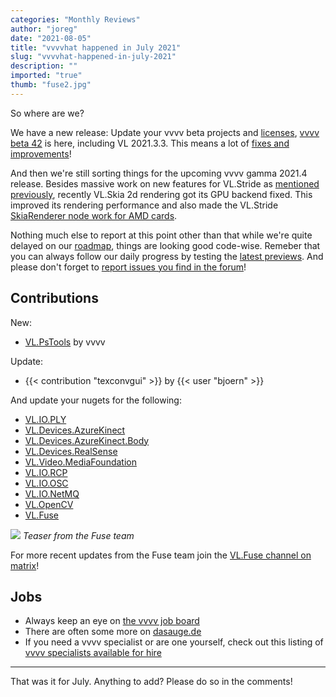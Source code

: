 ```yaml
---
categories: "Monthly Reviews"
author: "joreg"
date: "2021-08-05"
title: "vvvvhat happened in July 2021"
slug: "vvvvhat-happened-in-july-2021"
description: ""
imported: "true"
thumb: "fuse2.jpg"
---
```


So where are we?

We have a new release: Update your vvvv beta projects and [licenses](https://store.vvvv.org), [vvvv beta 42](/blog/2021/vvvv50beta42) is here, including VL 2021.3.3. This means a lot of [fixes and improvements](https://thegraybook.vvvv.org/changelog/2021.3.html)!

And then we're still sorting things for the upcoming vvvv gamma 2021.4 release. Besides massive work on new features for VL.Stride as [mentioned previously](/blog/2021/vvvvhat-happened-in-june-2021), recently VL.Skia 2d rendering got its GPU backend fixed. This improved its rendering performance and also made the VL.Stride [SkiaRenderer node work for AMD cards](https://discourse.vvvv.org/t/skiarenderer-not-working-since-3-0/18810/33).

Nothing much else to report at this point other than that while we're quite delayed on our [roadmap](https://thegraybook.vvvv.org/roadmap/planned.html), things are looking good code-wise. Remeber that you can always follow our daily progress by testing the [latest previews](visualprogramming.net/#Download). And please don't forget to [report issues you find in the forum](https://discourse.vvvv.org/c/vvvv-gamma/bug/31)!

## Contributions

New:
* [VL.PsTools](https://www.nuget.org/packages/VL.PsTools) by vvvv

Update:
* {{< contribution "texconvgui" >}} by {{< user "bjoern" >}}

And update your nugets for the following:
* [VL.IO.PLY](https://www.nuget.org/packages/VL.IO.PLY/)
* [VL.Devices.AzureKinect](https://www.nuget.org/packages/VL.Devices.AzureKinect)
* [VL.Devices.AzureKinect.Body](https://www.nuget.org/packages/VL.Devices.AzureKinect.Body)
* [VL.Devices.RealSense](https://www.nuget.org/packages/VL.Devices.RealSense)
* [VL.Video.MediaFoundation](https://www.nuget.org/packages/VL.Video.MediaFoundation)
* [VL.IO.RCP](https://www.nuget.org/packages/VL.IO.RCP)
* [VL.IO.OSC](https://www.nuget.org/packages/VL.IO.OSC)
* [VL.IO.NetMQ](https://www.nuget.org/packages/VL.IO.NetMQ)
* [VL.OpenCV](https://www.nuget.org/packages/VL.OpenCV)
* [VL.Fuse](https://www.nuget.org/packages/VL.Fuse)

![](fuse2.jpg) 
*Teaser from the Fuse team*

For more recent updates from the Fuse team join the [VL.Fuse channel on matrix](https://matrix.to/#/#VL.Fuse:matrix.org)!

## Jobs

* Always keep an eye on [the vvvv job board](https://discourse.vvvv.org/c/jobs)
* There are often some more on [dasauge.de](https://dasauge.de/sta/Vvvv/)
* If you need a vvvv specialist or are one yourself, check out this listing of [vvvv specialists available for hire](https://legacy.vvvv.org/documentation/vvvv-specialists-available-for-hire)

---

That was it for July. Anything to add? Please do so in the comments!
